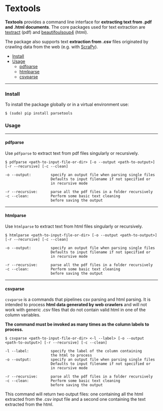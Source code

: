 # Textools

**Textools** provides a command line interface for __extracting text from
.pdf and .html documents__. The core packages used for text extraction are
[textract](http://textract.readthedocs.io/en/latest/python_package.html) (pdf) and
[beautifoulsoup4](https://www.crummy.com/software/BeautifulSoup/bs4/doc/) (html).

The package also supports text __extraction from .csv__ files originated by crawling data from the web (e.g. with [ScraPy](https://scrapy.org/)).

* [Install](#install)
* [Usage](#usage)
    * [pdfparse](#pdfparse)
    * [htmlparse](#htmlparse)
    * [csvparse](#csvparse)

___

### Install

To install the package globally or in a virtual environment use:

`$ (sudo) pip install parsetools`

### Usage
___
#### pdfparse
Use `pdfparse` to extract text from pdf files singularly or recursively.

```
$ pdfparse <path-to-input-file-or-dir> [-o --output <path-to-output>] [-r --recursive] [-c --clean]

-o --output:         specify an output file when parsing single files
                     Defaults to input filename if not specified or
                     in recursive mode

-r --recursive:      parse all the pdf files in a folder recursively
-c --clean:          Perform some basic text cleaning
                     before saving the output
```
___
#### htmlparse
Use `htmlparse` to extract text from html files singularly or recursively.

```
$ htmlparse <path-to-input-file-or-dir> [-o --output <path-to-output>] [-r --recursive] [-c --clean]

-o --output:         specify an output file when parsing single files
                     Defaults to input filename if not specified or
                     in recursive mode

-r --recursive:      parse all the pdf files in a folder recursively
-c --clean:          Perform some basic text cleaning
                     before saving the output
```
___
#### csvparse
`csvparse` is a commands that pipelines csv parsing and html parsing. It is intended to process __html data generated by web crawlers__ and will not work with generic .csv files that do not contain valid html in one of the column variables.

__The command must be invoked as many times as the column labels to process.__

```
$ csvparse <path-to-input-file-or-dir> <-l --label> [-o --output <path-to-output>] [-r --recursive] [-c --clean]

-l --label:          specify the label of the column containing
                     the html to process
-o --output:         specify an output file when parsing single files
                     Defaults to input filename if not specified or
                     in recursive mode

-r --recursive:      parse all the pdf files in a folder recursively
-c --clean:          Perform some basic text cleaning
                     before saving the output
```

This command will return two output files: one containing all the html extracted from the .csv input file and a second one containing the text extracted from the html.
